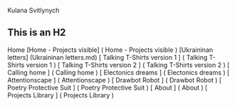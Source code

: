 Kulana Svitlynych
## This is an H2
Home
[Home - Projects visible]		(	Home - Projects visible		)
[Ukraininan letters]		(Ukraininan letters.md)
[	Talking T-Shirts version 1		]		(	Talking T-Shirts version 1		)
[	Talking T-Shirts version 2		]		(	Talking T-Shirts version 2		)
[	Calling home		]		(	Calling home		)
[	Electonics dreams		]		(	Electonics dreams		)
[	Attentionscape		]		(	Attentionscape		)
[	Drawbot Robot		]		(	Drawbot Robot		)
[	Poetry Protective Suit		]		(	Poetry Protective Suit		)
[	About		]		(	About		)
[	Projects Library		]		(	Projects Library		)
